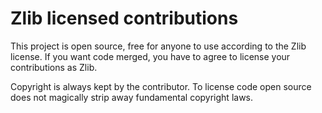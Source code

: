 # Zlib licensed contributions

This project is open source, free for anyone to use according to the Zlib license.
If you want code merged, you have to agree to license your contributions as Zlib.

Copyright is always kept by the contributor. To license code open source does not magically strip away fundamental copyright laws.
